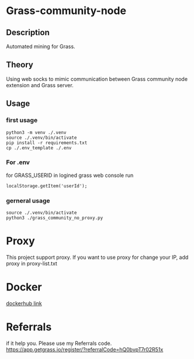 # Grass-community-node

## Description
Automated mining for Grass.

## Theory
Using web socks to mimic communication between Grass community node extension and Grass server.

## Usage
### first usage 
```
python3 -m venv ./.venv
source ./.venv/bin/activate
pip install -r requirements.txt
cp ./.env_template ./.env
```

### For .env

for GRASS_USERID
in logined grass web console run
```
localStorage.getItem('userId');
```
### gerneral usage 

```
source ./.venv/bin/activate
python3 ./grass_community_no_proxy.py
```
 
# Proxy
This project support proxy.
If you want to use proxy for change your IP, add proxy in proxy-list.txt

# Docker
[dockerhub link](https://hub.docker.com/r/astonlee6403/grass-community-node)




# Referrals
if it help you. Please use my Referrals code.
https://app.getgrass.io/register/?referralCode=hQ0bvpT7r02R51x
